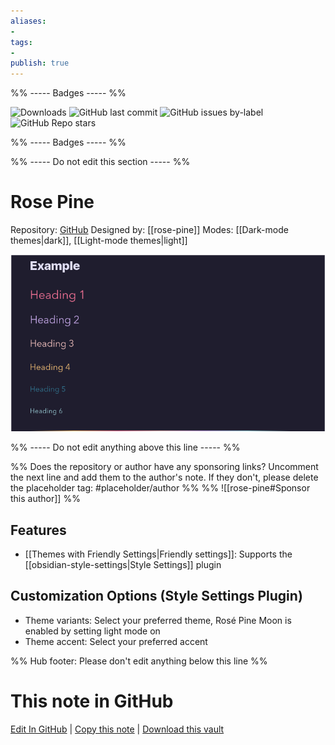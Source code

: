 ```yaml
---
aliases:
- 
tags: 
- 
publish: true
---
```


%% ----- Badges ----- %%

![Downloads](https://img.shields.io/badge/downloads-3221-573E7A?style=for-the-badge&logo=)
![GitHub last commit](https://img.shields.io/github/last-commit/rose-pine/obsidian?color=573E7A&label=last%20update&logo=github&style=for-the-badge)
![GitHub issues by-label](https://img.shields.io/github/issues/rose-pine/obsidian/help%20wanted?color=573E7A&logo=github&style=for-the-badge) 
![GitHub Repo stars](https://img.shields.io/github/stars/rose-pine/obsidian?color=573E7A&logo=github&style=for-the-badge)

%% ----- Badges ----- %%

%% ----- Do not edit this section ----- %%

# Rose Pine

Repository: [GitHub](https://github.com/rose-pine/obsidian)
Designed by: [[rose-pine]]
Modes: [[Dark-mode themes|dark]], [[Light-mode themes|light]]



![screenshot](https://github.com/rose-pine/obsidian/raw/HEAD/thumbnail.png)

%% ----- Do not edit anything above this line ----- %% 

%% Does the repository or author have any sponsoring links? Uncomment the next line and add them to the author's note. If they don't, please delete the placeholder tag: #placeholder/author %%
%% ![[rose-pine#Sponsor this author]] %%


## Features

- [[Themes with Friendly Settings|Friendly settings]]: Supports the [[obsidian-style-settings|Style Settings]] plugin

## Customization Options (Style Settings Plugin) 
- Theme variants: Select your preferred theme, Rosé Pine Moon is enabled by setting light mode on
- Theme accent: Select your preferred accent


%% Hub footer: Please don't edit anything below this line %%

# This note in GitHub

<span class="git-footer">[Edit In GitHub](https://github.dev/obsidian-community/obsidian-hub/blob/main/02%20-%20Community%20Expansions/02.05%20All%20Community%20Expansions/Themes/Rose%20Pine.md "git-hub-edit-note") | [Copy this note](https://raw.githubusercontent.com/obsidian-community/obsidian-hub/main/02%20-%20Community%20Expansions/02.05%20All%20Community%20Expansions/Themes/Rose%20Pine.md "git-hub-copy-note") | [Download this vault](https://github.com/obsidian-community/obsidian-hub/archive/refs/heads/main.zip "git-hub-download-vault") </span>
